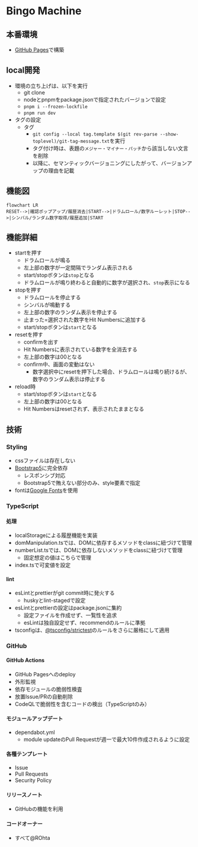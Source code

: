 # Bingo Machine

## 本番環境

- [GitHub Pages](https://rohta.github.io/bingo/)で構築

## local開発

- 環境の立ち上げは、以下を実行
  - git clone
  - nodeとpnpmをpackage.jsonで指定されたバージョンで設定
  - `pnpm i --frozen-lockfile`
  - `pnpm run dev`
- タグの設定
  - タグ
    - `git config --local tag.template $(git rev-parse --show-toplevel)/git-tag-message.txt`を実行
    - タグ付け時は、表題の`メジャー・マイナー・パッチ`から該当しない文言を削除
    - 以降に、セマンティックバージョニングにしたがって、バージョンアップの理由を記載

## 機能図

```mermaid
flowchart LR
RESET-->|確認ポップアップ/履歴消去|START-->|ドラムロール/数字ルーレット|STOP-->|シンバル/ランダム数字取得/履歴追加|START
```

## 機能詳細

- startを押す
  - ドラムロールが鳴る
  - 左上部の数字が一定間隔でランダム表示される
  - start/stopボタンは`stop`となる
  - ドラムロールが鳴り終わると自動的に数字が選択され、`stop`表示になる
- stopを押す
  - ドラムロールを停止する
  - シンバルが鳴動する
  - 左上部の数字のランダム表示を停止する
  - 止まった=選択された数字をHit Numbersに追加する
  - start/stopボタンは`start`となる
- resetを押す
  - confirmを出す
  - Hit Numbersに表示されている数字を全消去する
  - 左上部の数字は00となる
  - confirm中、画面の変動はない
    - 数字選択中にresetを押下した場合、ドラムロールは鳴り続けるが、数字のランダム表示は停止する
- reload時
  - start/stopボタンは`start`となる
  - 左上部の数字は00となる
  - Hit Numbersはresetされず、表示されたままとなる

## 技術

### Styling

- cssファイルは存在しない
- [Bootstrap5](https://getbootstrap.jp)に完全依存
  - レスポンシブ対応
  - Bootstrap5で賄えない部分のみ、style要素で指定
- fontは[Google Fonts](https://fonts.google.com)を使用

### TypeScript

#### 処理

- localStorageによる履歴機能を実装
- domManipulation.tsでは、DOMに依存するメソッドをclassに紐づけて管理
- numberList.tsでは、DOMに依存しないメソッドをclassに紐づけて管理
  - 固定想定の値はこちらで管理
- index.tsで可変値を設定

#### lint

- esLintとprettierがgit commit時に発火する
  - huskyとlint-stagedで設定
- esLintとprettierの設定はpackage.jsonに集約
  - 設定ファイルを作成せず、一覧性を追求
  - esLintは独自設定せず、recommendのルールに準拠
- tsconfigは、[@tsconfig/strictest](https://github.com/tsconfig/bases/blob/main/bases/strictest.json)のルールをさらに厳格にして適用

### GitHub

#### GitHub Actions

- GitHub Pagesへのdeploy
- 外形監視
- 依存モジュールの脆弱性検査
- 放置Issue/PRの自動削除
- CodeQLで脆弱性を含むコードの検出（TypeScriptのみ）

#### モジュールアップデート

- dependabot.yml
  - module updateのPull Requestが週一で最大10件作成されるように設定

#### 各種テンプレート

- Issue
- Pull Requests
- Security Policy

#### リリースノート

- GitHubの機能を利用

#### コードオーナー

- すべて@ROhta
